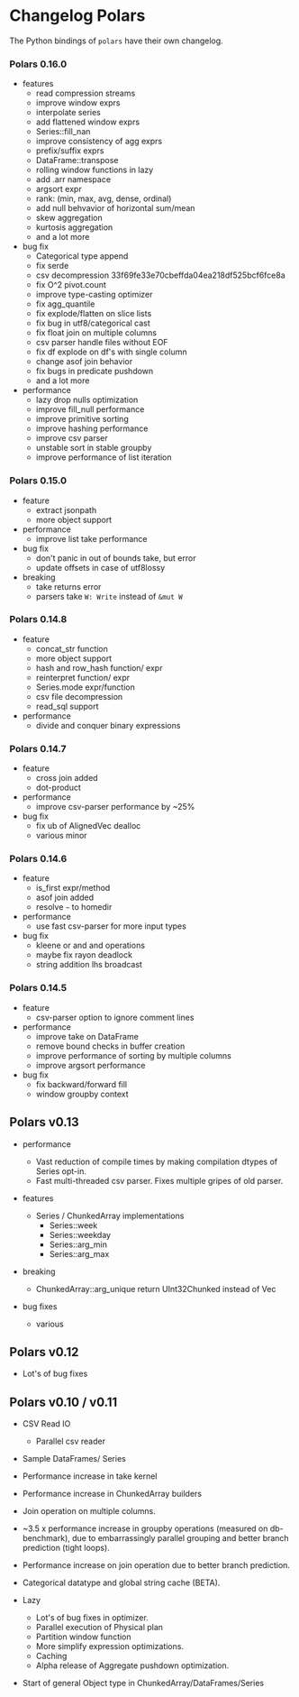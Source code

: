 # Changelog Polars

The Python bindings of `polars` have their own changelog.

### Polars 0.16.0
* features
  - read compression streams
  - improve window exprs
  - interpolate series
  - add flattened window exprs
  - Series::fill_nan
  - improve consistency of agg exprs
  - prefix/suffix exprs
  - DataFrame::transpose
  - rolling window functions in lazy
  - add .arr namespace
  - argsort expr
  - rank: (min, max, avg, dense, ordinal)
  - add null behvavior of horizontal sum/mean
  - skew aggregation
  - kurtosis aggregation
  - and a lot more
* bug fix
  - Categorical type append
  - fix serde
  - csv decompression 33f69fe33e70cbeffda04ea218df525bcf6fce8a 
  - fix O^2 pivot.count
  - improve type-casting optimizer
  - fix agg_quantile
  - fix explode/flatten on slice lists
  - fix bug in utf8/categorical cast
  - fix float join on multiple columns
  - csv parser handle files without EOF
  - fix df explode on df's with single column
  - change asof join behavior
  - fix bugs in predicate pushdown
  - and a lot more
* performance
  - lazy drop nulls optimization
  - improve fill_null performance
  - improve primitive sorting
  - improve hashing performance
  - improve csv parser
  - unstable sort in stable groupby
  - improve performance of list iteration

### Polars 0.15.0
* feature
  - extract jsonpath
  - more object support
* performance
  - improve list take performance
* bug fix
  - don't panic in out of bounds take, but error
  - update offsets in case of utf8lossy
* breaking
  - take returns error
  - parsers take `W: Write` instead of `&mut W`

### Polars 0.14.8
* feature
  - concat_str function
  - more object support
  - hash and row_hash function/ expr
  - reinterpret function/ expr
  - Series.mode expr/function
  - csv file decompression
  - read_sql support
* performance
  - divide and conquer binary expressions

### Polars 0.14.7
* feature
  - cross join added
  - dot-product
* performance
  - improve csv-parser performance by ~25%
* bug fix
  - fix ub of AlignedVec dealloc
  - various minor

### Polars 0.14.6
* feature
  - is_first expr/method
  - asof join added
  - resolve `~` to homedir
* performance
  - use fast csv-parser for more input types
* bug fix
  - kleene or and and operations
  - maybe fix rayon deadlock
  - string addition lhs broadcast

### Polars 0.14.5
* feature
  - csv-parser option to ignore comment lines
* performance
  - improve take on DataFrame
  - remove bound checks in buffer creation
  - improve performance of sorting by multiple columns
  - improve argsort performance
* bug fix
  - fix backward/forward fill
  - window groupby context

## Polars v0.13

* performance
  - Vast reduction of compile times by making compilation dtypes of Series opt-in.
  - Fast multi-threaded csv parser. Fixes multiple gripes of old parser.
  
* features
  - Series / ChunkedArray implementations
    * Series::week
    * Series::weekday
    * Series::arg_min
    * Series::arg_max

* breaking
  - ChunkedArray::arg_unique return UInt32Chunked instead of Vec<u32>
  
* bug fixes
  - various

## Polars v0.12
* Lot's of bug fixes

## Polars v0.10 / v0.11

* CSV Read IO
    - Parallel csv reader
* Sample DataFrames/ Series
* Performance increase in take kernel
* Performance increase in ChunkedArray builders
* Join operation on multiple columns.
* ~3.5 x performance increase in groupby operations (measured on db-benchmark),
  due to embarrassingly parallel grouping and better branch prediction (tight loops).
* Performance increase on join operation due to better branch prediction.
* Categorical datatype and global string cache (BETA).

* Lazy
    - Lot's of bug fixes in optimizer.
    - Parallel execution of Physical plan
    - Partition window function
    - More simplify expression optimizations.
    - Caching
    - Alpha release of Aggregate pushdown optimization.
* Start of general Object type in ChunkedArray/DataFrames/Series
